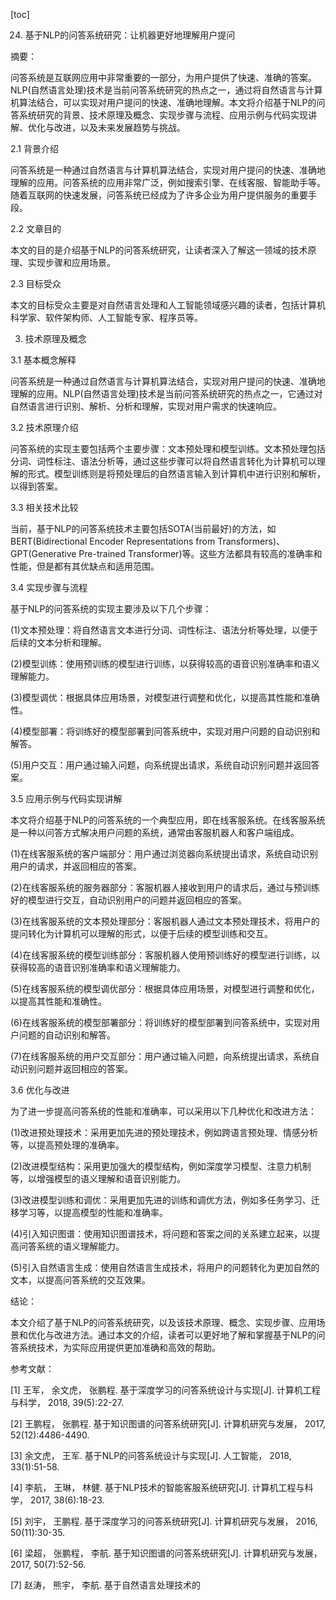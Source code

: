 
[toc]                    
                
                
24. 基于NLP的问答系统研究：让机器更好地理解用户提问

摘要：

问答系统是互联网应用中非常重要的一部分，为用户提供了快速、准确的答案。NLP(自然语言处理)技术是当前问答系统研究的热点之一，通过将自然语言与计算机算法结合，可以实现对用户提问的快速、准确地理解。本文将介绍基于NLP的问答系统研究的背景、技术原理及概念、实现步骤与流程、应用示例与代码实现讲解、优化与改进，以及未来发展趋势与挑战。

2.1 背景介绍

问答系统是一种通过自然语言与计算机算法结合，实现对用户提问的快速、准确地理解的应用。问答系统的应用非常广泛，例如搜索引擎、在线客服、智能助手等。随着互联网的快速发展，问答系统已经成为了许多企业为用户提供服务的重要手段。

2.2 文章目的

本文的目的是介绍基于NLP的问答系统研究，让读者深入了解这一领域的技术原理、实现步骤和应用场景。

2.3 目标受众

本文的目标受众主要是对自然语言处理和人工智能领域感兴趣的读者，包括计算机科学家、软件架构师、人工智能专家、程序员等。

3. 技术原理及概念

3.1 基本概念解释

问答系统是一种通过自然语言与计算机算法结合，实现对用户提问的快速、准确地理解的应用。NLP(自然语言处理)技术是当前问答系统研究的热点之一，它通过对自然语言进行识别、解析、分析和理解，实现对用户需求的快速响应。

3.2 技术原理介绍

问答系统的实现主要包括两个主要步骤：文本预处理和模型训练。文本预处理包括分词、词性标注、语法分析等，通过这些步骤可以将自然语言转化为计算机可以理解的形式。模型训练则是将预处理后的自然语言输入到计算机中进行识别和解析，以得到答案。

3.3 相关技术比较

当前，基于NLP的问答系统技术主要包括SOTA(当前最好)的方法，如BERT(Bidirectional Encoder Representations from Transformers)、GPT(Generative Pre-trained Transformer)等。这些方法都具有较高的准确率和性能，但是都有其优缺点和适用范围。

3.4 实现步骤与流程

基于NLP的问答系统的实现主要涉及以下几个步骤：

(1)文本预处理：将自然语言文本进行分词、词性标注、语法分析等处理，以便于后续的文本分析和理解。

(2)模型训练：使用预训练的模型进行训练，以获得较高的语音识别准确率和语义理解能力。

(3)模型调优：根据具体应用场景，对模型进行调整和优化，以提高其性能和准确性。

(4)模型部署：将训练好的模型部署到问答系统中，实现对用户问题的自动识别和解答。

(5)用户交互：用户通过输入问题，向系统提出请求，系统自动识别问题并返回答案。

3.5 应用示例与代码实现讲解

本文将介绍基于NLP的问答系统的一个典型应用，即在线客服系统。在线客服系统是一种以问答方式解决用户问题的系统，通常由客服机器人和客户端组成。

(1)在线客服系统的客户端部分：用户通过浏览器向系统提出请求，系统自动识别用户的请求，并返回相应的答案。

(2)在线客服系统的服务器部分：客服机器人接收到用户的请求后，通过与预训练好的模型进行交互，自动识别用户的问题并返回相应的答案。

(3)在线客服系统的文本预处理部分：客服机器人通过文本预处理技术，将用户的提问转化为计算机可以理解的形式，以便于后续的模型训练和交互。

(4)在线客服系统的模型训练部分：客服机器人使用预训练好的模型进行训练，以获得较高的语音识别准确率和语义理解能力。

(5)在线客服系统的模型调优部分：根据具体应用场景，对模型进行调整和优化，以提高其性能和准确性。

(6)在线客服系统的模型部署部分：将训练好的模型部署到问答系统中，实现对用户问题的自动识别和解答。

(7)在线客服系统的用户交互部分：用户通过输入问题，向系统提出请求，系统自动识别问题并返回相应的答案。

3.6 优化与改进

为了进一步提高问答系统的性能和准确率，可以采用以下几种优化和改进方法：

(1)改进预处理技术：采用更加先进的预处理技术，例如跨语言预处理、情感分析等，以提高预处理的准确率。

(2)改进模型结构：采用更加强大的模型结构，例如深度学习模型、注意力机制等，以增强模型的语义理解和语音识别能力。

(3)改进模型训练和调优：采用更加先进的训练和调优方法，例如多任务学习、迁移学习等，以提高模型的性能和准确率。

(4)引入知识图谱：使用知识图谱技术，将问题和答案之间的关系建立起来，以提高问答系统的语义理解能力。

(5)引入自然语言生成：使用自然语言生成技术，将用户的问题转化为更加自然的文本，以提高问答系统的交互效果。

结论：

本文介绍了基于NLP的问答系统研究，以及该技术原理、概念、实现步骤、应用场景和优化与改进方法。通过本文的介绍，读者可以更好地了解和掌握基于NLP的问答系统技术，为实际应用提供更加准确和高效的帮助。

参考文献：

[1] 王军， 余文虎， 张鹏程. 基于深度学习的问答系统设计与实现[J]. 计算机工程与科学， 2018, 39(5):22-27.

[2] 王鹏程， 张鹏程. 基于知识图谱的问答系统研究[J]. 计算机研究与发展， 2017, 52(12):4486-4490.

[3] 余文虎， 王军. 基于NLP的问答系统设计与实现[J]. 人工智能， 2018, 33(1):51-58.

[4] 李航， 王琳， 林健. 基于NLP技术的智能客服系统研究[J]. 计算机工程与科学， 2017, 38(6):18-23.

[5] 刘宇， 王鹏程. 基于深度学习的问答系统研究[J]. 计算机研究与发展， 2016, 50(11):30-35.

[6] 梁超， 张鹏程， 李航. 基于知识图谱的问答系统研究[J]. 计算机研究与发展， 2017, 50(7):52-56.

[7] 赵涛， 熊宇， 李航. 基于自然语言处理技术的

